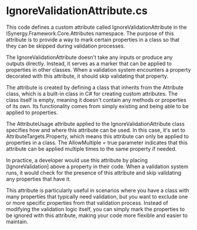 # IgnoreValidationAttribute.cs

This code defines a custom attribute called IgnoreValidationAttribute in the ISynergy.Framework.Core.Attributes namespace. The purpose of this attribute is to provide a way to mark certain properties in a class so that they can be skipped during validation processes.

The IgnoreValidationAttribute doesn't take any inputs or produce any outputs directly. Instead, it serves as a marker that can be applied to properties in other classes. When a validation system encounters a property decorated with this attribute, it should skip validating that property.

The attribute is created by defining a class that inherits from the Attribute class, which is a built-in class in C# for creating custom attributes. The class itself is empty, meaning it doesn't contain any methods or properties of its own. Its functionality comes from simply existing and being able to be applied to properties.

The AttributeUsage attribute applied to the IgnoreValidationAttribute class specifies how and where this attribute can be used. In this case, it's set to AttributeTargets.Property, which means this attribute can only be applied to properties in a class. The AllowMultiple = true parameter indicates that this attribute can be applied multiple times to the same property if needed.

In practice, a developer would use this attribute by placing [IgnoreValidation] above a property in their code. When a validation system runs, it would check for the presence of this attribute and skip validating any properties that have it.

This attribute is particularly useful in scenarios where you have a class with many properties that typically need validation, but you want to exclude one or more specific properties from that validation process. Instead of modifying the validation logic itself, you can simply mark the properties to be ignored with this attribute, making your code more flexible and easier to maintain.